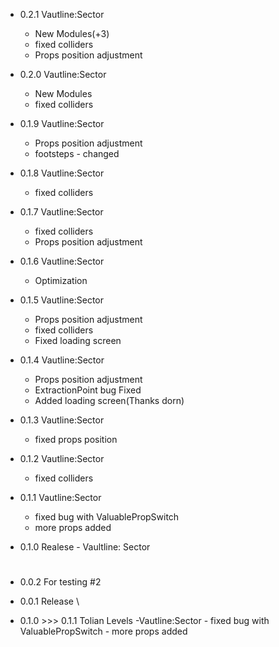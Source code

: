 - 0.2.1 Vautline:Sector
	- New Modules(+3)
	- fixed colliders
	- Props position adjustment

- 0.2.0 Vautline:Sector
	- New Modules
	- fixed colliders

- 0.1.9 Vautline:Sector
	- Props position adjustment
	- footsteps - changed

- 0.1.8 Vautline:Sector
	- fixed colliders

- 0.1.7 Vautline:Sector
	- fixed colliders
	- Props position adjustment

- 0.1.6 Vautline:Sector
	- Optimization

- 0.1.5 Vautline:Sector
	- Props position adjustment
	- fixed colliders
	- Fixed loading screen

- 0.1.4 Vautline:Sector
	- Props position adjustment
	- ExtractionPoint bug Fixed
	- Added loading screen(Thanks dorn)

- 0.1.3 Vautline:Sector
	- fixed props position

- 0.1.2 Vautline:Sector
	- fixed colliders

- 0.1.1 Vautline:Sector
	- fixed bug with ValuablePropSwitch
	- more props added
		
- 0.1.0 Realese - Vaultline: Sector

#

- 0.0.2 For testing #2

- 0.0.1 Release \


-  0.1.0 >>> 0.1.1 Tolian Levels 
  	-Vautline:Sector
    		- fixed bug with ValuablePropSwitch
   		 - more props added